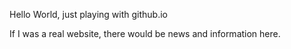 Hello World, just playing with github.io

If I was a real website, there would be news and information here. 
